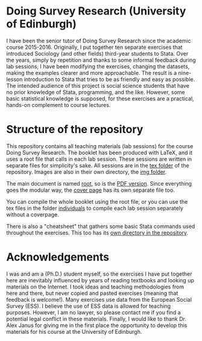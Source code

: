 # Doing Survey Research (University of Edinburgh)
I have been the senior tutor of Doing Survey Research since the academic course 2015-2016. Originally, I put together ten separate exercises that introduced Sociology (and other fields) third-year students to Stata. Over the years, simply by repetition and thanks to some informal feedback during lab sessions, I have been modifying the exercises, changing the datasets, making the examples clearer and more approachable. The result is a nine-lesson introduction to Stata that tries to be as friendly and easy as possible. The intended audience of this project is social science students that have no prior knowledge of Stata, programming, and the like. However, some basic statistical knowledge is supposed, for these exercises are a practical, hands-on complement to course lectures. 

# Structure of the repository
This repository contains all teaching materials (lab sessions) for the course Doing Survey Research. The booklet has been produced with LaTeX, and it uses a root file that calls in each lab session. These sessions are written in separate files for simplicity's sake. All sessions are in the [tex folder](https://github.com/Yuji-Shimohira-Calvo/DSR/tree/master/tex) of the repository. Images are also in their own directory, the [img folder](https://github.com/Yuji-Shimohira-Calvo/DSR/tree/master/img).

The main document is named [root](https://github.com/Yuji-Shimohira-Calvo/DSR/blob/master/root.tex), so is the [PDF version](https://github.com/Yuji-Shimohira-Calvo/DSR/blob/master/root.pdf). Since everything goes the modular way, the [cover page](https://github.com/Yuji-Shimohira-Calvo/DSR/blob/master/coverpage.tex) has its own separate file too.

You can compile the whole booklet using the root file, or you can use the tex files in the folder [individuals](https://github.com/Yuji-Shimohira-Calvo/DSR/tree/master/individuals) to compile each lab session separately without a coverpage.

There is also a "cheatsheet" that gathers some basic Stata commands used throughout the exercises. This too has its [own directory in the repository](https://github.com/Yuji-Shimohira-Calvo/DSR/tree/master/Stata_cheatsheet).

# Acknowledgements
I was and am a (Ph.D.) student myself, so the exercises I have put together here are inevitably influenced by years of reading textbooks and looking up materials on the Internet. I took ideas and teaching methodologies from here and there, but never copied and pasted exercises (meaning that feedback is welcome!). Many exercises use data from the European Social Survey (ESS). I believe the use of ESS data is allowed for teaching purposes. However, I am no lawyer, so please contact me if you find a potential legal conflict in these materials. Finally, I would like to thank Dr. Alex Janus for giving me in the first place the opportunity to develop this materials for his course at the University of Edinburgh.
